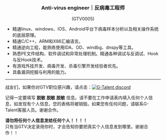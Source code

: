 <h3 align="center">Anti-virus engineer｜反病毒⼯程师</h3>
<p align="center">(GTV0005)</p>
     
- 精通linux、windows、IOS、Android平台下病毒样本分析以及相关操作系统的底层原理。
- 精通C/C++、ARM和X86汇编语⾔。
- 精通逆向⼯程，能熟练使⽤IDA、OD、windbg、dnspy等⼯具。
- 熟悉PE⽂件结构、软件调试和异常处理机制。精通各种调试与反调试、Hook与反Hook技术。
- 有游戏外挂开发、病毒开发、杀毒引擎开发经验者优先。
- 具备漏洞挖掘与利⽤的能⼒。
   
---
战友们，如果你对GTV职位感兴趣，请点击：<a href="https://discord.com/channels/722949830200000574/723334876027289601"><img src="https://img.shields.io/badge/discord-apply--for--job-green?logo=discord&style=for-the-badge" alt="G-Talent discord"></a>   
  
记得一定要填写 **脱敏** **脱敏** **脱敏** 信息。请不要在工作申请表内填入任何个人信息，如发现有个人信息，您的表格将被销毁。如果您有任何问题，请联系G-Talent客服人员。谢谢合作。
   
**请勿将任何个人信息发给任何个人！！！！**   
只有当GTV决定录用你时，才会告知你要把真实个人信息发到哪里。谢谢合作！！
